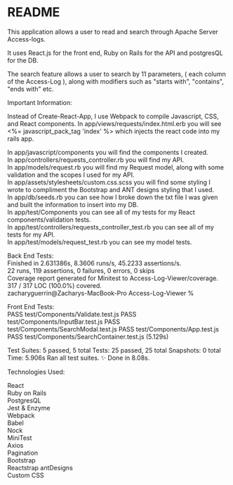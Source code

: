 # README

This application allows a user to read and search through Apache Server Access-logs.  
  
It uses React.js for the front end, Ruby on Rails for the API and postgresQL for the DB. 

The search feature allows a user to search by 11 parameters, ( each column of the Access-Log ), along with modifiers such as "starts with", "contains", "ends with" etc.  

Important Information:  

Instead of Create-React-App, I use Webpack to compile Javascript, CSS, and React components. In app/views/requests/index.html.erb you will see <%= javascript_pack_tag 'index' %> which injects the react code into my rails app.  
    
In app/javascript/components you will find the components I created.  
In app/controllers/requests_controller.rb you will find my API.  
In app/models/request.rb you will find my Request model, along with some validation and the scopes I used for my API.       
In app/assets/stylesheets/custom.css.scss you will find some styling I wrote to compliment the Bootstrap and ANT designs styling that I used.    
In app/db/seeds.rb you can see how I broke down the txt file I was given and built the information to insert into my DB.    
In app/test/Components you can see all of my tests for my React components/validation tests.    
In app/test/controllers/requests_controller_test.rb you can see all of my tests for my API.  
In app/test/models/request_test.rb you can see my model tests.  
  
Back End Tests:    
Finished in 2.631386s, 8.3606 runs/s, 45.2233 assertions/s.  
22 runs, 119 assertions, 0 failures, 0 errors, 0 skips  
Coverage report generated for Minitest to Access-Log-Viewer/coverage. 317 / 317 LOC (100.0%) covered.  
zacharyguerrin@Zacharys-MacBook-Pro Access-Log-Viewer %  

Front End Tests:  
PASS  test/Components/Validate.test.js
PASS  test/Components/InputBar.test.js
PASS  test/Components/SearchModal.test.js
PASS  test/Components/App.test.js
PASS  test/Components/SearchContainer.test.js (5.129s)

Test Suites: 5 passed, 5 total
Tests:       25 passed, 25 total
Snapshots:   0 total
Time:        5.906s
Ran all test suites.
✨  Done in 8.08s.



Technologies Used:  

React  
Ruby on Rails  
PostgresQL  
Jest & Enzyme  
Webpack  
Babel  
Nock  
MiniTest  
Axios  
Pagination  
Bootstrap  
Reactstrap
antDesigns    
Custom CSS  
